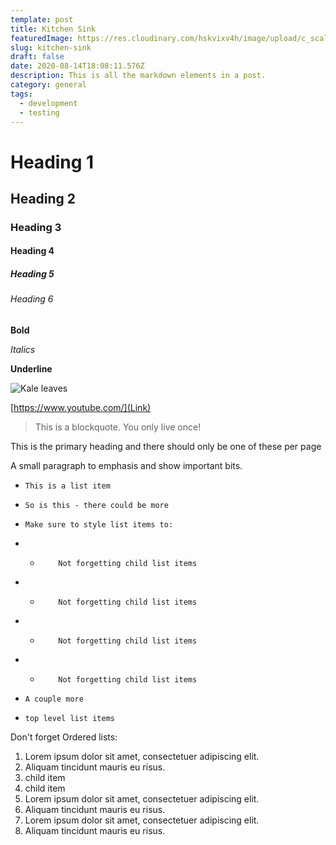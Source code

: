 ```yaml
---
template: post
title: Kitchen Sink
featuredImage: https://res.cloudinary.com/hskvixv4h/image/upload/c_scale,f_auto,q_auto,w_1000/v1597246337/flowers_cbpah5.jpg
slug: kitchen-sink
draft: false
date: 2020-08-14T18:08:11.576Z
description: This is all the markdown elements in a post.
category: general
tags:
  - development
  - testing
---
```

# Heading 1
## Heading 2
### Heading 3
#### Heading 4
##### Heading 5
###### Heading 6

**Bold**

*Italics*

__Underline__

![Kale leaves](/uploads/kale_leaves_928a55bb2a.jpeg)

[https://www.youtube.com/](Link)

> This is a blockquote. You only live once!

This is the primary heading and there should only be one of these per page

A small paragraph to emphasis and show important bits.

-     This is a list item
-     So is this - there could be more
-     Make sure to style list items to:
- -         Not forgetting child list items
- -         Not forgetting child list items
- -         Not forgetting child list items
- -         Not forgetting child list items
-     A couple more
-     top level list items

Don't forget Ordered lists:
1.  Lorem ipsum dolor sit amet, consectetuer adipiscing elit.
2.  Aliquam tincidunt mauris eu risus.
3. child item
4. child item
3.  Lorem ipsum dolor sit amet, consectetuer adipiscing elit.
4.  Aliquam tincidunt mauris eu risus.
5.  Lorem ipsum dolor sit amet, consectetuer adipiscing elit.
6.  Aliquam tincidunt mauris eu risus.


